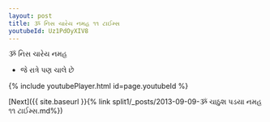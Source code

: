 ```yaml
---
layout: post
title: ૐ નિસ ચારેય નમહ ૧૧ ટાઈમ્સ
youtubeId: Uz1PdOyXIV8
---
```

 
 
 ૐ નિસ ચારેય નમહ  
 
 -  જે રાત્રે પણ ચાલે છે 
 
  
 
  
 
 
 
 
 
 


{% include youtubePlayer.html id=page.youtubeId %}
 
[Next]({{ site.baseurl }}{% link  split1/_posts/2013-09-09-ૐ ચાઠુશ પડયા નમહ ૧૧ ટાઈમ્સ.md%})
 
